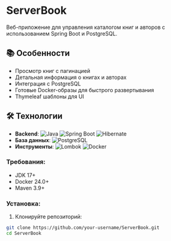 # ServerBook

Веб-приложение для управления каталогом книг и авторов с использованием Spring Boot и PostgreSQL.

## 📚 Особенности
- Просмотр книг с пагинацией
- Детальная информация о книгах и авторах
- Интеграция с PostgreSQL
- Готовые Docker-образы для быстрого развертывания
- Thymeleaf шаблоны для UI

## 🛠 Технологии
- **Backend**: 
  ![Java](https://img.shields.io/badge/Java-17-red)
  ![Spring Boot](https://img.shields.io/badge/Spring_Boot-3.2.0-green)
  ![Hibernate](https://img.shields.io/badge/Hibernate-6.3.1-blue)
- **База данных**: 
  ![PostgreSQL](https://img.shields.io/badge/PostgreSQL-15-blue)
- **Инструменты**: 
  ![Lombok](https://img.shields.io/badge/Lombok-1.18.32-pink)
  ![Docker](https://img.shields.io/badge/Docker-24.0.5-blue)

### Требования:
- JDK 17+
- Docker 24.0+
- Maven 3.9+

### Установка:
1. Клонируйте репозиторий:
```bash
git clone https://github.com/your-username/ServerBook.git
cd ServerBook
